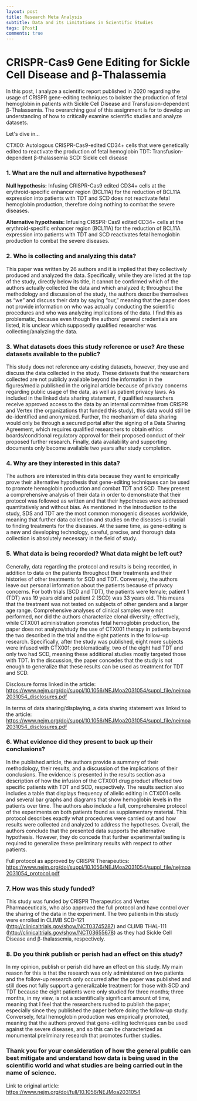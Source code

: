 ```yaml
---
layout: post
title: Research Meta Analysis
subtitle: Data and its Limitations in Scientific Studies
tags: [Post] 
comments: true
---
```


# CRISPR-Cas9 Gene Editing for Sickle Cell Disease and β-Thalassemia

In this post, I analyze a scientific report published in 2020 regarding the usage of CRISPR gene-editing techniques to bolster the production of fetal hemoglobin in patients with Sickle Cell Disease and Transfusion-dependent β-Thalassemia. The overarching goal of this assignment is for to develop an understanding of how to critically examine scientific studies and analyze datasets.

Let's dive in... 

CTX00: Autologous CRISPR-Cas9-edited CD34+ cells that were genetically edited to reactivate the production of fetal hemoglobin
TDT: Transfusion-dependent β-thalassemia
SCD: Sickle cell disease

### 1. What are the null and alternative hypotheses?

**Null hypothesis:** Infusing CRISPR-Cas9 edited CD34+ cells at the erythroid-specific enhancer region (BCL11A) for the reduction of BCL11A expression into patients with TDT and SCD does not reactivate fetal hemoglobin production, therefore doing nothing to combat the severe diseases. 

**Alternative hypothesis:** Infusing CRISPR-Cas9 edited CD34+ cells at the erythroid-specific enhancer region (BCL11A) for the reduction of BCL11A expression into patients with TDT and SCD reactivates fetal hemoglobin production to combat the severe diseases. 


### 2. Who is collecting and analyzing this data?

This paper was written by 26 authors and it is implied that they collectively produced and analyzed the data. Specifically, while they are listed at the top of the study, directly below its title, it cannot be confirmed which of the authors actually collected the data and which analyzed it; throughout the methodology and discussion of the study, the authors describe themselves as “we” and discuss their data by saying “our,” meaning that the paper does not provide information on who was actually conducting the scientific procedures and who was analyzing implications of the data. I find this as problematic, because even though the authors' general credentials are listed, it is unclear which supposedly qualified researcher was collecting/analyzing the data.  

### 3. What datasets does this study reference or use? Are these datasets available to the public?

This study does not reference any existing datasets, however, they use and discuss the data collected in the study. These datasets that the researchers collected are not publicly available beyond the information in the figures/media published in the original article because of privacy concerns regarding public usage of the data, as well as patient privacy laws. As included in the linked data sharing statement, if qualified researchers receive approved access to the data by an internal committee from CRISPR and Vertex (the organizations that funded this study), this data would still be de-identified and anonymized. Further, the mechanism of data sharing would only be through a secured portal after the signing of a Data Sharing Agreement, which requires qualified researchers to obtain ethics boards/conditional regulatory approval for their proposed conduct of their proposed further research. Finally, data availability and supporting documents only become available two years after study completion. 

### 4. Why are they interested in this data?

The authors are interested in this data because they want to empirically prove their alternative hypothesis that gene-editing techniques can be used to promote hemoglobin production and combat TDT and SCD. They present a comprehensive analysis of their data in order to demonstrate that their protocol was followed as written and that their hypotheses were addressed quantitatively and without bias. As mentioned in the introduction to the study, SDS and TDT are the most common monogenic diseases worldwide, meaning that further data collection and studies on the diseases is crucial to finding treatments for the diseases. At the same time, as gene-editing is a new and developing technology, careful, precise, and thorough data collection is absolutely necessary in the field of study. 

### 5. What data is being recorded? What data might be left out?

Generally, data regarding the protocol and results is being recorded, in addition to data on the patients throughout their treatments and their histories of other treatments for SCD and TDT. Conversely, the authors leave out personal information about the patients because of privacy concerns. For both trials (SCD and TDT), the patients were female; patient 1 (TDT) was 19 years old and patient 2 (SCD) was 33 years old. This means that the treatment was not tested on subjects of other genders and a larger age range. Comprehensive analyses of clinical samples were not performed, nor did the authors characterize clonal diversity; effectively, while CTX001 administration promotes fetal hemoglobin production, the paper does not analyze/study the use of CTX001 therapy in patients beyond the two described in the trial and the eight patients in the follow-up research. Specifically, after the study was published, eight more subjects were infused with CTX001; problematically, two of the eight had TDT and only two had SCD, meaning these additional studies mostly targeted those with TDT. In the discussion, the paper concedes that the study is not enough to generalize that these results can be used as treatment for TDT and SCD. 

Disclosure forms linked in the article: https://www.nejm.org/doi/suppl/10.1056/NEJMoa2031054/suppl_file/nejmoa2031054_disclosures.pdf 

In terms of data sharing/displaying, a data sharing statement was linked to the article: https://www.nejm.org/doi/suppl/10.1056/NEJMoa2031054/suppl_file/nejmoa2031054_disclosures.pdf 


### 6. What evidence did they present to back up their conclusions?

In the published article, the authors provide a summary of their methodology, their results, and a discussion of the implications of their conclusions. The evidence is presented in the results section as a description of how the infusion of the CTX001 drug product affected two specific patients with TDT and SCD, respectively. The results section also includes a table that displays frequency of allelic editing in CTX001 cells and several bar graphs and diagrams that show hemoglobin levels in the patients over time. The authors also include a full, comprehensive protocol of the experiments on both patients found as supplementary material. This protocol describes exactly what procedures were carried out and how results were collected and analyzed to address the hypotheses. Overall, the authors conclude that the presented data supports the alternative hypothesis. However, they do concede that further experimental testing is required to generalize these preliminary results with respect to other patients.

Full protocol as approved by CRISPR Therapeutics: https://www.nejm.org/doi/suppl/10.1056/NEJMoa2031054/suppl_file/nejmoa2031054_protocol.pdf  


### 7. How was this study funded?

This study was funded by CRISPR Therapeutics and Vertex Pharmaceuticals, who also approved the full protocol and have control over the sharing of the data in the experiment. The two patients in this study were enrolled in CLIMB SCD-121 (http://clinicaltrials.gov/show/NCT03745287) and CLIMB THAL-111 (http://clinicaltrials.gov/show/NCT03655678) as they had Sickle Cell Disease and β-thalassemia, respectively. 


### 8. Do you think publish or perish had an effect on this study?

In my opinion, publish or perish did have an effect on this study. My main reason for this is that the research was only administered on two patients and the follow-up research only occurred after the paper was published and still does not fully support a generalizable treatment for those with SCD and TDT because the eight patients were only studied for three months; three months, in my view, is not a scientifically significant amount of time, meaning that I feel that the researchers rushed to publish the paper, especially since they published the paper before doing the follow-up study. Conversely, fetal hemoglobin production was empirically promoted, meaning that the authors proved that gene-editing techniques can be used against the severe diseases, and so this can be characterized as monumental preliminary research that promotes further studies. 


### Thank you for your consideration of how the general public can best mitigate and understand how data is being used in the scientific world and what studies are being carried out in the name of science. 
Link to original article: https://www.nejm.org/doi/full/10.1056/NEJMoa2031054 
